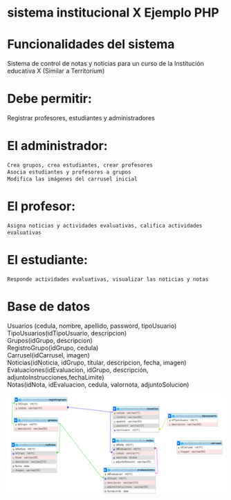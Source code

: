 # sistema institucional X Ejemplo PHP

# Funcionalidades del sistema
Sistema de control de notas y noticias para un curso de la Institución educativa X (Similar a Territorium)
# Debe permitir: 
Registrar profesores, estudiantes y administradores
# El administrador: 
	Crea grupos, crea estudiantes, crear profesores
	Asocia estudiantes y profesores a grupos
	Modifica las imágenes del carrusel inicial
# El profesor:
	Asigna noticias y actividades evaluativas, califica actividades evaluativas
# El estudiante:
	Responde actividades evaluativas, visualizar las noticias y notas

# Base de datos
Usuarios (cedula, nombre, apellido, password, tipoUsuario)\
TipoUsuarios(idTipoUsuario, descripcion)\
Grupos(idGrupo, descripcion) \
RegistroGrupo(idGrupo, cedula)\
Carrusel(idCarrusel, imagen)\
Noticias(idNoticia, idGrupo, titular, descripcion, fecha, imagen)\
Evaluaciones(idEvaluacion, idGrupo, descripción, adjuntoInstrucciones,fechaLimite)\
Notas(idNota, idEvaluacion, cedula, valornota, adjuntoSolucion)

![Base de datos](https://raw.githubusercontent.com/dwn84/sistemaEjemploPHP/main/sistemaX/BaseDeDatos.png)





	
